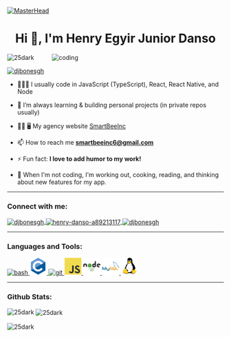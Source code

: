 [![MasterHead](http://www.lovelocaldesign.com/wp-content/uploads/2016/09/process-dev-banner2.gif)](https://www.smartbeeinc.com)
<h1 align="center">Hi 👋, I'm Henry Egyir Junior Danso</h1>

<img align="right" alt="coding" width="400" src="https://miro.medium.com/max/1360/1*IRGHmiGsa16stedQvIaZfw.gif">

<p align="left"> 
  <img src="https://komarev.com/ghpvc/?username=25dark&label=Profile%20views&color=0e75b6&style=flat" alt="25dark" /> 
</p>

<p align="left"> 
  <a href="https://twitter.com/devoverlord_" target="blank">
    <img src="https://img.shields.io/twitter/follow/djbonesgh?logo=twitter&style=for-the-badge" alt="djbonesgh" />
  </a> 
</p>

- 👨🏻‍💻 I usually code in JavaScript (TypeScript), React, React Native, and Node
  
- 🌱 I’m always learning & building personal projects (in private repos usually)

- 👨‍💻 🖥️ My agency website [SmartBeeInc](https://www.smartbeeinc.com)

- 📫 How to reach me **smartbeeinc6@gmail.com**

- ⚡ Fun fact: **I love to add humor to my work!**

- 🌮 When I'm not coding, I'm working out, cooking, reading, and thinking about new features for my app.

---

<h3 align="left">Connect with me:</h3>
<p align="left">
  <a href="https://twitter.com/djbonesgh" target="blank">
    <img align="center" src="https://raw.githubusercontent.com/rahuldkjain/github-profile-readme-generator/master/src/images/icons/Social/twitter.svg" alt="djbonesgh" height="30" width="40" />
  </a>
  <a href="https://linkedin.com/in/henry-danso-a89213117" target="blank">
    <img align="center" src="https://raw.githubusercontent.com/rahuldkjain/github-profile-readme-generator/master/src/images/icons/Social/linked-in-alt.svg" alt="henry-danso-a89213117" height="30" width="40" />
  </a>
  <a href="https://instagram.com/djbonesgh" target="blank">
    <img align="center" src="https://raw.githubusercontent.com/rahuldkjain/github-profile-readme-generator/master/src/images/icons/Social/instagram.svg" alt="djbonesgh" height="30" width="40" />
  </a>
</p>

---

<h3 align="left">Languages and Tools:</h3>
<p align="left"> 
  <a href="https://www.gnu.org/software/bash/" target="_blank" rel="noreferrer"> 
    <img src="https://www.vectorlogo.zone/logos/gnu_bash/gnu_bash-icon.svg" alt="bash" width="40" height="40"/> 
  </a> 
  <a href="https://www.cprogramming.com/" target="_blank" rel="noreferrer"> 
    <img src="https://raw.githubusercontent.com/devicons/devicon/master/icons/c/c-original.svg" alt="c" width="40" height="40"/> 
  </a> 
  <a href="https://git-scm.com/" target="_blank" rel="noreferrer"> 
    <img src="https://www.vectorlogo.zone/logos/git-scm/git-scm-icon.svg" alt="git" width="40" height="40"/> 
  </a> 
  <a href="https://developer.mozilla.org/en-US/docs/Web/JavaScript" target="_blank" rel="noreferrer"> 
    <img src="https://raw.githubusercontent.com/devicons/devicon/master/icons/javascript/javascript-original.svg" alt="javascript" width="40" height="40"/> 
  </a> 
  <a href="https://nodejs.org" target="_blank" rel="noreferrer"> 
    <img src="https://raw.githubusercontent.com/devicons/devicon/master/icons/nodejs/nodejs-original-wordmark.svg" alt="nodejs" width="40" height="40"/> 
  </a> 
  <a href="https://www.mysql.com/" target="_blank" rel="noreferrer"> 
    <img src="https://raw.githubusercontent.com/devicons/devicon/master/icons/mysql/mysql-original-wordmark.svg" alt="mysql" width="40" height="40"/> 
  </a> 
  <a href="https://www.linux.org/" target="_blank" rel="noreferrer"> 
    <img src="https://raw.githubusercontent.com/devicons/devicon/master/icons/linux/linux-original.svg" alt="linux" width="40" height="40"/> 
  </a> 
</p>

---

<h3 align="left">Github Stats:</h3>

<p><img align="left" src="https://github-readme-stats.vercel.app/api/top-langs?username=25dark&show_icons=true&locale=en&layout=compact" alt="25dark" /></p>

<p>&nbsp;<img align="center" src="https://github-readme-stats.vercel.app/api?username=25dark&show_icons=true&locale=en" alt="25dark" /></p>

<p><img align="center" src="https://github-readme-streak-stats.herokuapp.com/?user=25dark&" alt="25dark" /></p>
